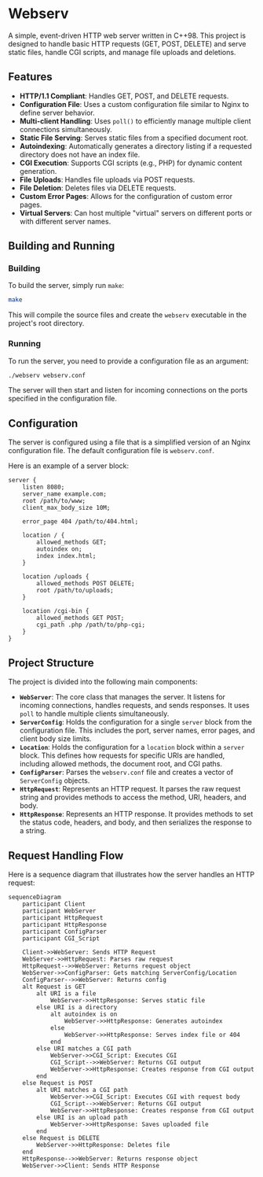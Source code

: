 # Webserv

A simple, event-driven HTTP web server written in C++98. This project is designed to handle basic HTTP requests (GET, POST, DELETE) and serve static files, handle CGI scripts, and manage file uploads and deletions.

## Features

*   **HTTP/1.1 Compliant**: Handles GET, POST, and DELETE requests.
*   **Configuration File**: Uses a custom configuration file similar to Nginx to define server behavior.
*   **Multi-client Handling**: Uses `poll()` to efficiently manage multiple client connections simultaneously.
*   **Static File Serving**: Serves static files from a specified document root.
*   **Autoindexing**: Automatically generates a directory listing if a requested directory does not have an index file.
*   **CGI Execution**: Supports CGI scripts (e.g., PHP) for dynamic content generation.
*   **File Uploads**: Handles file uploads via POST requests.
*   **File Deletion**: Deletes files via DELETE requests.
*   **Custom Error Pages**: Allows for the configuration of custom error pages.
*   **Virtual Servers**: Can host multiple "virtual" servers on different ports or with different server names.

## Building and Running

### Building

To build the server, simply run `make`:

```bash
make
```

This will compile the source files and create the `webserv` executable in the project's root directory.

### Running

To run the server, you need to provide a configuration file as an argument:

```bash
./webserv webserv.conf
```

The server will then start and listen for incoming connections on the ports specified in the configuration file.

## Configuration

The server is configured using a file that is a simplified version of an Nginx configuration file. The default configuration file is `webserv.conf`.

Here is an example of a server block:

```nginx
server {
    listen 8080;
    server_name example.com;
    root /path/to/www;
    client_max_body_size 10M;

    error_page 404 /path/to/404.html;

    location / {
        allowed_methods GET;
        autoindex on;
        index index.html;
    }

    location /uploads {
        allowed_methods POST DELETE;
        root /path/to/uploads;
    }

    location /cgi-bin {
        allowed_methods GET POST;
        cgi_path .php /path/to/php-cgi;
    }
}
```

## Project Structure

The project is divided into the following main components:

*   **`WebServer`**: The core class that manages the server. It listens for incoming connections, handles requests, and sends responses. It uses `poll` to handle multiple clients simultaneously.
*   **`ServerConfig`**: Holds the configuration for a single `server` block from the configuration file. This includes the port, server names, error pages, and client body size limits.
*   **`Location`**: Holds the configuration for a `location` block within a `server` block. This defines how requests for specific URIs are handled, including allowed methods, the document root, and CGI paths.
*   **`ConfigParser`**: Parses the `webserv.conf` file and creates a vector of `ServerConfig` objects.
*   **`HttpRequest`**: Represents an HTTP request. It parses the raw request string and provides methods to access the method, URI, headers, and body.
*   **`HttpResponse`**: Represents an HTTP response. It provides methods to set the status code, headers, and body, and then serializes the response to a string.

## Request Handling Flow

Here is a sequence diagram that illustrates how the server handles an HTTP request:

```mermaid
sequenceDiagram
    participant Client
    participant WebServer
    participant HttpRequest
    participant HttpResponse
    participant ConfigParser
    participant CGI_Script

    Client->>WebServer: Sends HTTP Request
    WebServer->>HttpRequest: Parses raw request
    HttpRequest-->>WebServer: Returns request object
    WebServer->>ConfigParser: Gets matching ServerConfig/Location
    ConfigParser-->>WebServer: Returns config
    alt Request is GET
        alt URI is a file
            WebServer->>HttpResponse: Serves static file
        else URI is a directory
            alt autoindex is on
                WebServer->>HttpResponse: Generates autoindex
            else
                WebServer->>HttpResponse: Serves index file or 404
            end
        else URI matches a CGI path
            WebServer->>CGI_Script: Executes CGI
            CGI_Script-->>WebServer: Returns CGI output
            WebServer->>HttpResponse: Creates response from CGI output
        end
    else Request is POST
        alt URI matches a CGI path
            WebServer->>CGI_Script: Executes CGI with request body
            CGI_Script-->>WebServer: Returns CGI output
            WebServer->>HttpResponse: Creates response from CGI output
        else URI is an upload path
            WebServer->>HttpResponse: Saves uploaded file
        end
    else Request is DELETE
        WebServer->>HttpResponse: Deletes file
    end
    HttpResponse-->>WebServer: Returns response object
    WebServer->>Client: Sends HTTP Response
```
